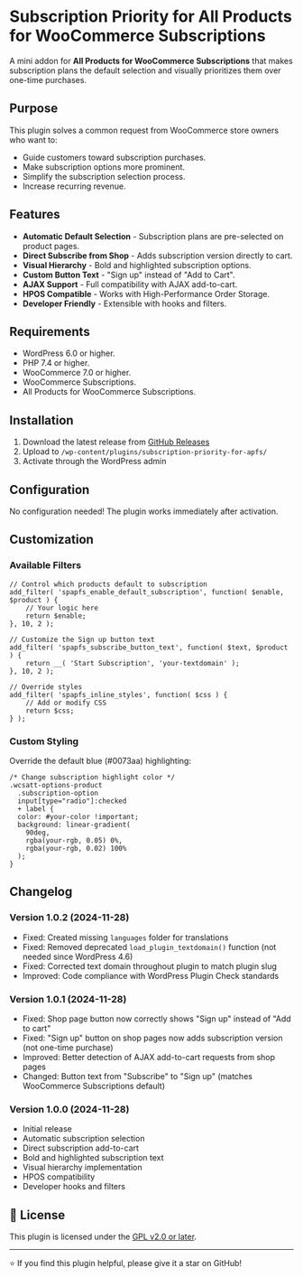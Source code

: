 # Subscription Priority for All Products for WooCommerce Subscriptions

A mini addon for **All Products for WooCommerce Subscriptions** that makes subscription plans the default selection and visually prioritizes them over one-time purchases.

## Purpose

This plugin solves a common request from WooCommerce store owners who want to:

- Guide customers toward subscription purchases.
- Make subscription options more prominent.
- Simplify the subscription selection process.
- Increase recurring revenue.

## Features

- **Automatic Default Selection** - Subscription plans are pre-selected on product pages.
- **Direct Subscribe from Shop** - Adds subscription version directly to cart.
- **Visual Hierarchy** - Bold and highlighted subscription options.
- **Custom Button Text** - "Sign up" instead of "Add to Cart".
- **AJAX Support** - Full compatibility with AJAX add-to-cart.
- **HPOS Compatible** - Works with High-Performance Order Storage.
- **Developer Friendly** - Extensible with hooks and filters.

## Requirements

- WordPress 6.0 or higher.
- PHP 7.4 or higher.
- WooCommerce 7.0 or higher.
- WooCommerce Subscriptions.
- All Products for WooCommerce Subscriptions.

## Installation

1. Download the latest release from [GitHub Releases](https://github.com/shameemreza/subscription-priority-for-apfs/releases)
2. Upload to `/wp-content/plugins/subscription-priority-for-apfs/`
3. Activate through the WordPress admin

## Configuration

No configuration needed! The plugin works immediately after activation.

## Customization

### Available Filters

```
// Control which products default to subscription
add_filter( 'spapfs_enable_default_subscription', function( $enable, $product ) {
    // Your logic here
    return $enable;
}, 10, 2 );

// Customize the Sign up button text
add_filter( 'spapfs_subscribe_button_text', function( $text, $product ) {
    return __( 'Start Subscription', 'your-textdomain' );
}, 10, 2 );

// Override styles
add_filter( 'spapfs_inline_styles', function( $css ) {
    // Add or modify CSS
    return $css;
} );
```

### Custom Styling

Override the default blue (#0073aa) highlighting:

```
/* Change subscription highlight color */
.wcsatt-options-product
  .subscription-option
  input[type="radio"]:checked
  + label {
  color: #your-color !important;
  background: linear-gradient(
    90deg,
    rgba(your-rgb, 0.05) 0%,
    rgba(your-rgb, 0.02) 100%
  );
}
```

## Changelog

### Version 1.0.2 (2024-11-28)

- Fixed: Created missing `languages` folder for translations
- Fixed: Removed deprecated `load_plugin_textdomain()` function (not needed since WordPress 4.6)
- Fixed: Corrected text domain throughout plugin to match plugin slug
- Improved: Code compliance with WordPress Plugin Check standards

### Version 1.0.1 (2024-11-28)

- Fixed: Shop page button now correctly shows "Sign up" instead of "Add to cart"
- Fixed: "Sign up" button on shop pages now adds subscription version (not one-time purchase)
- Improved: Better detection of AJAX add-to-cart requests from shop pages
- Changed: Button text from "Subscribe" to "Sign up" (matches WooCommerce Subscriptions default)

### Version 1.0.0 (2024-11-28)

- Initial release
- Automatic subscription selection
- Direct subscription add-to-cart
- Bold and highlighted subscription text
- Visual hierarchy implementation
- HPOS compatibility
- Developer hooks and filters

## 📄 License

This plugin is licensed under the [GPL v2.0 or later](https://www.gnu.org/licenses/gpl-2.0.html).

---

⭐ If you find this plugin helpful, please give it a star on GitHub!
